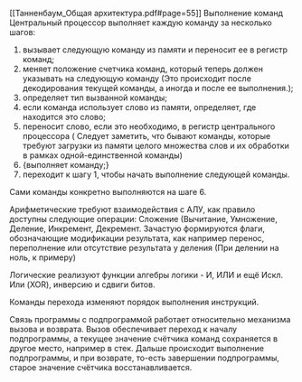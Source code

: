 [[Танненбаум_Общая архитектура.pdf#page=55]]
Выполнение команд
Центральный процессор выполняет каждую команду за несколько шагов:
1) вызывает следующую команду из памяти и переносит ее в регистр команд;
2) меняет положение счетчика команд, который теперь должен указывать на следующую команду (Это происходит после декодирования текущей команды, а иногда и после ее выполнения.);
3) определяет тип вызванной команды;
4) если команда использует слово из памяти, определяет, где находится это слово;
5) переносит слово, если это необходимо, в регистр центрального процессора ( Следует заметить, что бывают команды, которые требуют загрузки из памяти целого множества слов и их обработки в рамках одной-единственной команды)
6) {выполняет команду;}
7) переходит к шагу 1, чтобы начать выполнение следующей команды.

Сами команды конкретно выполняются на шаге 6.

Арифметические требуют взаимодействия с АЛУ, как правило доступны следующие операции: Сложение (Вычитание, Умножение, Деление, Инкремент, Декремент.
Зачастую формируются флаги, обозначающие модификации результата, как например перенос, переполнение или отсутствие результата у деления (При делении на ноль, к примеру)

Логические реализуют функции алгебры логики - И, ИЛИ и ещё Искл. Или (XOR), инверсию и сдвиги битов. 

Команды перехода изменяют порядок выполнения инструкций.

Связь программы с подпрограммой работает относительно механизма вызова и возврата.
Вызов обеспечивает переход к началу подпрограммы, а текущее значение счётчика команд сохраняется в другое место, например в стек.
Дальше происходит выполнение подпрограммы,
и при возврате, то-есть завершении подпрограммы, старое значение счётчика восстанавливается.
